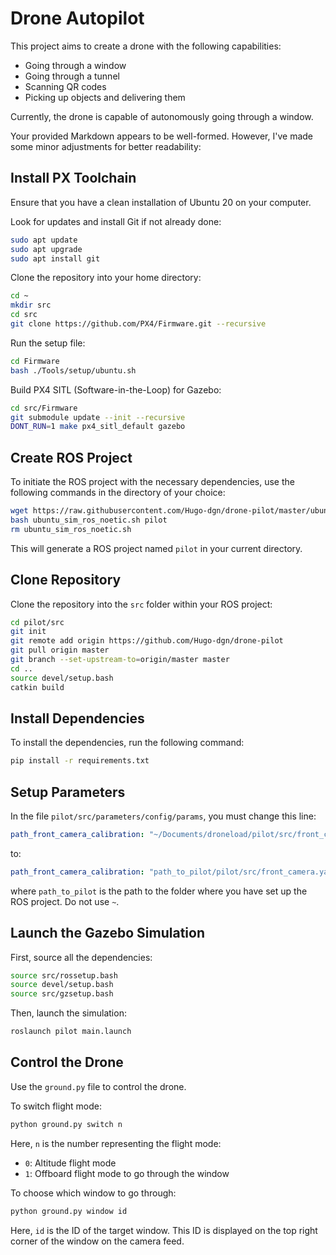 # Drone Autopilot

This project aims to create a drone with the following capabilities:

- Going through a window
- Going through a tunnel
- Scanning QR codes
- Picking up objects and delivering them

Currently, the drone is capable of autonomously going through a window.

Your provided Markdown appears to be well-formed. However, I've made some minor adjustments for better readability:

## Install PX Toolchain

Ensure that you have a clean installation of Ubuntu 20 on your computer.

Look for updates and install Git if not already done:
```bash
sudo apt update
sudo apt upgrade
sudo apt install git
```

Clone the repository into your home directory:
```bash
cd ~
mkdir src
cd src
git clone https://github.com/PX4/Firmware.git --recursive
```

Run the setup file:
```bash
cd Firmware
bash ./Tools/setup/ubuntu.sh
```

Build PX4 SITL (Software-in-the-Loop) for Gazebo:
```bash
cd src/Firmware
git submodule update --init --recursive
DONT_RUN=1 make px4_sitl_default gazebo
```

## Create ROS Project

To initiate the ROS project with the necessary dependencies, use the following commands in the directory of your choice:

```bash
wget https://raw.githubusercontent.com/Hugo-dgn/drone-pilot/master/ubuntu_sim_ros_noetic.sh
bash ubuntu_sim_ros_noetic.sh pilot
rm ubuntu_sim_ros_noetic.sh
```

This will generate a ROS project named `pilot` in your current directory.

## Clone Repository

Clone the repository into the `src` folder within your ROS project:

```bash
cd pilot/src
git init
git remote add origin https://github.com/Hugo-dgn/drone-pilot
git pull origin master
git branch --set-upstream-to=origin/master master
cd ..
source devel/setup.bash
catkin build
```

## Install Dependencies

To install the dependencies, run the following command:

```bash
pip install -r requirements.txt
```

## Setup Parameters

In the file `pilot/src/parameters/config/params`, you must change this line:

```yaml
path_front_camera_calibration: "~/Documents/droneload/pilot/src/front_camera.yaml"
```

to:

```yaml
path_front_camera_calibration: "path_to_pilot/pilot/src/front_camera.yaml"
```

where `path_to_pilot` is the path to the folder where you have set up the ROS project. Do not use `~`.

## Launch the Gazebo Simulation

First, source all the dependencies:

```bash
source src/rossetup.bash
source devel/setup.bash
source src/gzsetup.bash
```

Then, launch the simulation:

```bash
roslaunch pilot main.launch
```

## Control the Drone

Use the `ground.py` file to control the drone.

To switch flight mode:

```bash
python ground.py switch n
```

Here, `n` is the number representing the flight mode:
- `0`: Altitude flight mode
- `1`: Offboard flight mode to go through the window

To choose which window to go through:

```bash
python ground.py window id
```

Here, `id` is the ID of the target window. This ID is displayed on the top right corner of the window on the camera feed.